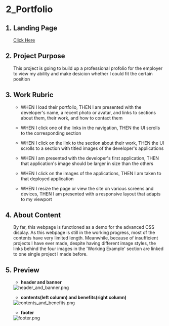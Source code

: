 # 2_Portfolio

<ol>

## <li>Landing Page
<p>
<a href="https://winniecmz.github.io/Bootcamp_Code_Refactor/index.html">Click Here</a>
</p>
</li>


## <li>Project Purpose
<p>
    This project is going to build up a professional profolio for the employer to view my ability and make desicion whether I could fit the certain position</a>
</p>

</li>


## <li id="Work_Rubrik">Work Rubric
* WHEN I load their portfolio, THEN I am presented with the developer's name, a recent photo or avatar, and links to sections about them, their work, and how to contact them

* WHEN I click one of the links in the navigation, THEN the UI scrolls to the corresponding section

* WHEN I click on the link to the section about their work, THEN the UI scrolls to a section with titled images of the developer's applications

* WHEN I am presented with the developer's first application, THEN that application's image should be larger in size than the others

* WHEN I click on the images of the applications, THEN I am taken to that deployed application

* WHEN I resize the page or view the site on various screens and devices, THEN I am presented with a responsive layout that adapts to my viewport
</li>

## <li>About Content
<p>
    By far, this webpage is functioned as a demo for the advanced CSS display. As this webpage is still in the working progress, most of the contents have very limited length. Meanwhile, because of insufficient projects I have ever made, despite having different image styles, the links behind the four images in the 'Working Example' section are linked to one single project I made before.
</p></li>

## <li>Preview
* <b>header and banner</b>
<img src="assets\image_for_readme.md\header_and_banner.png" alt="header_and_banner.png">

* <b>contents(left column) and benefits(right column)</b>
<img src="assets\image_for_readme.md\contents_and_benefits.png" alt="contents_and_benefits.png">

* <b>footer</b>
<img src="assets\image_for_readme.md\footer.png" alt="footer.png">
</li>

</ol>